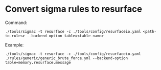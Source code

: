 # Convert sigma rules to resurface

Command:

```
./tools/sigmac -t resurface -c ./tools/config/resurfaceio.yaml <path-to-rules> --backend-option table=<table-name>
```

Example:

```
./tools/sigmac -t resurface -c ./tools/config/resurfaceio.yaml ./rules/generic/generic_brute_force.yml --backend-option table=memory.resurface.message 
```
